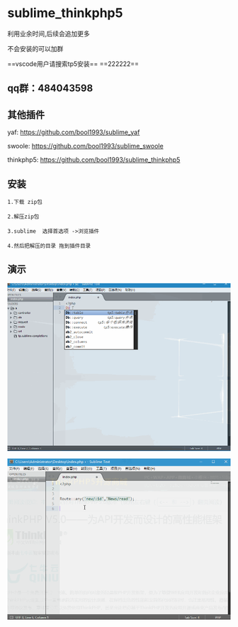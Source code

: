 # sublime_thinkphp5

利用业余时间,后续会追加更多

不会安装的可以加群

==vscode用户请搜索tp5安装==
==222222==

## qq群：484043598

## 其他插件

yaf:
      https://github.com/bool1993/sublime_yaf

swoole:
     https://github.com/bool1993/sublime_swoole


thinkphp5:
     https://github.com/bool1993/sublime_thinkphp5
 
 
## 安装

    1.下载 zip包

    2.解压zip包

    3.sublime  选择首选项 ->浏览插件

    4.然后把解压的目录 拖到插件目录


## 演示

![1](./demo.gif)

![1](./demo2.gif)


